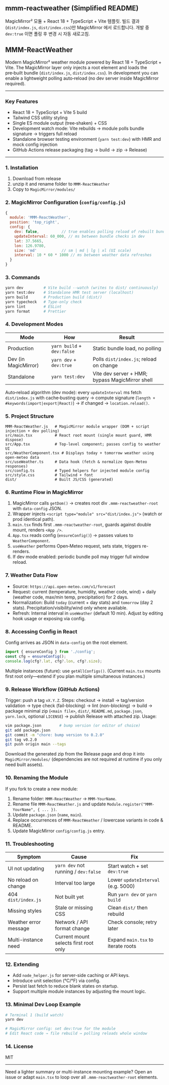 
## mmm-reactweather (Simplified README)

MagicMirror² 모듈 + React 18 + TypeScript + Vite 템플릿. 빌드 결과(`dist/index.js`, `dist/index.css`)만 MagicMirror 에서 로드합니다. 개발 중 `dev:true` 이면 폴링 후 변경 시 자동 새로고침.

## MMM-ReactWeather

Modern MagicMirror² weather module powered by React 18 + TypeScript + Vite. The MagicMirror layer only injects a root element and loads the pre‑built bundle (`dist/index.js`, `dist/index.css`). In development you can enable a lightweight polling auto‑reload (no dev server inside MagicMirror required).

---

### Key Features
- React 18 + TypeScript + Vite 5 build
- Tailwind CSS utility styling
- Single ES module output (tree‑shaken) + CSS
- Development watch mode: Vite rebuilds → module polls bundle signature → triggers full reload
- Standalone browser testing environment (`yarn test:dev`) with HMR and mock config injection
- GitHub Actions release packaging (tag → build → zip → Release)

---

### 1. Installation
1. Download from release
2. unzip it and rename folder to `MMM-ReactWeather`
3. Copy to `MagicMirror/modules/`

### 2. MagicMirror Configuration (`config/config.js`)
```js
{
  module: 'MMM-ReactWeather',
  position: 'top_right',
  config: {
    dev: false,          // true enables polling reload of rebuilt bundle
    updateInterval: 60_000, // ms between bundle checks in dev
    lat: 37.5665,
    lon: 126.9780,
    size: 'md'           // sm | md | lg | xl (UI scale)
    interval: 10 * 60 * 1000 // ms between weather data refreshes
  }
}
```

### 3. Commands
```bash
yarn dev         # Vite build --watch (writes to dist/ continuously)
yarn test:dev    # Standalone HMR test server (localhost)
yarn build       # Production build (dist/)
yarn typecheck   # Type-only check
yarn lint        # ESLint
yarn format      # Prettier
```

### 4. Development Modes
| Mode | How | Result |
|------|-----|--------|
| Production | `yarn build` + `dev:false` | Static bundle load, no polling |
| Dev (in MagicMirror) | `yarn dev` + `dev:true` | Polls `dist/index.js`; reload on change |
| Standalone | `yarn test:dev` | Vite dev server + HMR; bypass MagicMirror shell |

Auto‑reload algorithm (dev mode): every `updateInterval` ms fetch `dist/index.js` with cache‑busting query → compute signature (`length + #keywords(import|export|React)`) → if changed → `location.reload()`.

### 5. Project Structure
```
MMM-ReactWeather.js   # MagicMirror module wrapper (DOM + script injection + dev polling)
src/main.tsx          # React root mount (single mount guard, HMR dispose)
src/App.tsx           # Top-level component; passes config to weather UI
src/WeatherComponent.tsx # Displays today + tomorrow weather using open-meteo data
src/useWeather.ts     # Data hook (fetch & normalize Open‑Meteo responses)
src/config.ts         # Typed helpers for injected module config
src/style.css         # Tailwind + font
dist/                 # Built JS/CSS (generated)
```

### 6. Runtime Flow in MagicMirror
1. MagicMirror calls `getDom()` → creates root div `.mmm-reactweather-root` with `data-config` JSON.
2. Wrapper injects `<script type="module" src="dist/index.js">` (watch or prod identical path).
3. `main.tsx` finds first `.mmm-reactweather-root`, guards against double mount, renders `<App />`.
4. `App.tsx` reads config (`ensureConfig()`) → passes values to `WeatherComponent`.
5. `useWeather` performs Open‑Meteo request, sets state, triggers re-renders.
6. If dev mode enabled: periodic bundle poll may trigger full window reload.

### 7. Weather Data Flow
- Source: `https://api.open-meteo.com/v1/forecast`
- Request: current (temperature, humidity, weather code, wind) + daily (weather code, max/min temp, precipitation) for 2 days.
- Normalization: Build `today` (current + day stats) and `tomorrow` (day 2 stats). Precipitation/visibility/wind only where available.
- Refresh: Internal interval in `useWeather` (default 10 min). Adjust by editing hook usage or exposing via config.

### 8. Accessing Config in React
Config arrives as JSON in `data-config` on the root element.
```ts
import { ensureConfig } from './config';
const cfg = ensureConfig();
console.log(cfg?.lat, cfg?.lon, cfg?.size);
```
Multiple instances (future): use `getAllConfigs()`. (Current `main.tsx` mounts first root only—extend if you plan multiple simultaneous instances.)

### 9. Release Workflow (GitHub Actions)
Trigger: push a tag `vX.Y.Z`.
Steps: checkout → install → tag/version validation → type check (fail-blocking) → lint (non-blocking) → build → package minimal zip (`<main file>`, `dist/`, `README.md`, `package.json`, `yarn.lock`, optional `LICENSE`) → publish Release with attached zip.
Usage:
```bash
vim package.json        # bump version (or editor of choice)
git add package.json
git commit -m "chore: bump version to 0.2.0"
git tag v0.2.0
git push origin main --tags
```
Download the generated zip from the Release page and drop it into `MagicMirror/modules/` (dependencies are not required at runtime if you only need built assets).

### 10. Renaming the Module
If you fork to create a new module:
1. Rename folder: `MMM-ReactWeather` → `MMM-YourName`.
2. Rename file `MMM-ReactWeather.js` and update `Module.register("MMM-YourName", { ... })`.
3. Update `package.json` (`name`, `main`).
4. Replace occurrences of `MMM-ReactWeather` / lowercase variants in code & README.
5. Update MagicMirror `config/config.js` entry.

### 11. Troubleshooting
| Symptom | Cause | Fix |
|---------|-------|-----|
| UI not updating | `yarn dev` not running / `dev:false` | Start watch + set `dev:true` |
| No reload on change | Interval too large | Lower `updateInterval` (e.g. 5000) |
| 404 `dist/index.js` | Not built yet | Run `yarn dev` or `yarn build` |
| Missing styles | Stale or missing CSS | Clean `dist/` then rebuild |
| Weather error message | Network / API format change | Check console; retry later |
| Multi-instance need | Current mount selects first root only | Expand `main.tsx` to iterate roots |

### 12. Extending
- Add `node_helper.js` for server-side caching or API keys.
- Introduce unit selection (°C/°F) via config.
- Persist last fetch to reduce blank states on startup.
- Support multiple module instances by adjusting the mount logic.

### 13. Minimal Dev Loop Example
```bash
# Terminal 1 (build watch)
yarn dev

# MagicMirror config: set dev:true for the module
# Edit React code → file rebuild → polling reloads whole window
```

### 14. License
MIT

---
Need a lighter summary or multi-instance mounting example? Open an issue or adapt `main.tsx` to loop over all `.mmm-reactweather-root` elements.
